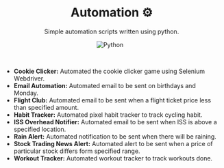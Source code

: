 <div align="center">
  
  # Automation ⚙
  Simple automation scripts written using python.
  
  ![Python](https://img.shields.io/badge/Python-3670A0?style=flat&logo=python&logoColor=ffdd54)
  &nbsp;
</div>

</br>

<ul>
  <li> <b>Cookie Clicker:</b> Automated the cookie clicker game using Selenium Webdriver.</li>
  <li> <b>Email Automation:</b> Automated email to be sent on birthdays and Monday.</li>
  <li> <b>Flight Club:</b> Automated email to be sent when a flight ticket price less than specified amount.</li>
  <li> <b>Habit Tracker:</b> Automated pixel habit tracker to track cycling habit.</li>
  <li> <b>ISS Overhead Notifier:</b> Automated email to be sent when ISS is above a specified location.</li>
  <li> <b>Rain Alert:</b> Automated notification to be sent when there will be raining.</li>
  <li> <b>Stock Trading News Alert:</b> Automated alert to be sent when a price of particular stock differs form specified range.</li>
  <li> <b>Workout Tracker:</b> Automated workout tracker to track workouts done.</li>
</ul>
